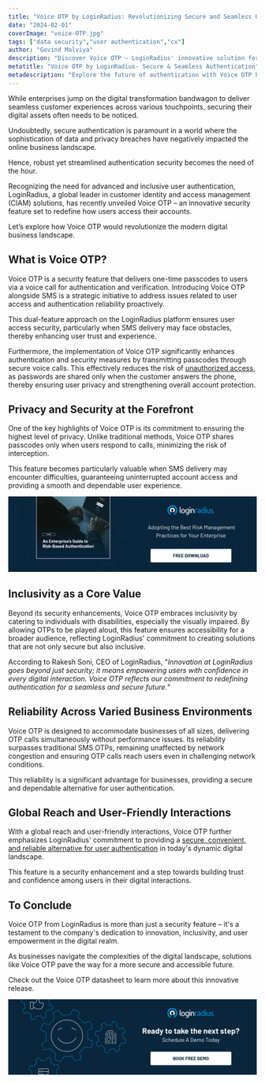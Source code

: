 ```yaml
---
title: "Voice OTP by LoginRadius: Revolutionizing Secure and Seamless User Authentication"
date: "2024-02-01"
coverImage: "voice-OTP.jpg"
tags: ["data security","user authentication","cx"]
author: "Govind Malviya"
description: "Discover Voice OTP – LoginRadius' innovative solution for secure and seamless user authentication. Explore how Voice OTP is reshaping the digital authentication landscape from strategic integration to inclusivity and global reach."
metatitle: "Voice OTP by LoginRadius- Secure & Seamless Authentication"
metadescription: "Explore the future of authentication with Voice OTP by LoginRadius. Enhance security, ensure reliability, & embrace inclusivity with this cutting-edge feature."
---
```

While enterprises jump on the digital transformation bandwagon to deliver seamless customer experiences across various touchpoints, securing their digital assets often needs to be noticed.

Undoubtedly, secure authentication is paramount in a world where the sophistication of data and privacy breaches have negatively impacted the online business landscape. 

Hence, robust yet streamlined authentication security becomes the need of the hour. 

Recognizing the need for advanced and inclusive user authentication, LoginRadius, a global leader in customer identity and access management (CIAM) solutions, has recently unveiled Voice OTP – an innovative security feature set to redefine how users access their accounts.

Let’s explore how Voice OTP would revolutionize the modern digital business landscape.

## What is Voice OTP? 

Voice OTP is a security feature that delivers one-time passcodes to users via a voice call for authentication and verification. Introducing Voice OTP alongside SMS is a strategic initiative to address issues related to user access and authentication reliability proactively. 

This dual-feature approach on the LoginRadius platform ensures user access security, particularly when SMS delivery may face obstacles, thereby enhancing user trust and experience. 

Furthermore, the implementation of Voice OTP significantly enhances authentication and security measures by transmitting passcodes through secure voice calls. This effectively reduces the risk of [unauthorized access](https://www.loginradius.com/blog/identity/authentication-vulnerabilities-security/), as passwords are shared only when the customer answers the phone, thereby ensuring user privacy and strengthening overall account protection.

## Privacy and Security at the Forefront

One of the key highlights of Voice OTP is its commitment to ensuring the highest level of privacy. Unlike traditional methods, Voice OTP shares passcodes only when users respond to calls, minimizing the risk of interception.

This feature becomes particularly valuable when SMS delivery may encounter difficulties, guaranteeing uninterrupted account access and providing a smooth and dependable user experience.

[![GD-to-RBA](GD-to-RBA.png)](https://www.loginradius.com/resource/an-enterprises-guide-to-risk-based-authentication/)

## Inclusivity as a Core Value

Beyond its security enhancements, Voice OTP embraces inclusivity by catering to individuals with disabilities, especially the visually impaired. By allowing OTPs to be played aloud, this feature ensures accessibility for a broader audience, reflecting LoginRadius' commitment to creating solutions that are not only secure but also inclusive.

According to Rakesh Soni, CEO of LoginRadius, "_Innovation at LoginRadius goes beyond just security; it means empowering users with confidence in every digital interaction. Voice OTP reflects our commitment to redefining authentication for a seamless and secure future._"

## Reliability Across Varied Business Environments

Voice OTP is designed to accommodate businesses of all sizes, delivering OTP calls simultaneously without performance issues. Its reliability surpasses traditional SMS OTPs, remaining unaffected by network congestion and ensuring OTP calls reach users even in challenging network conditions. 

This reliability is a significant advantage for businesses, providing a secure and dependable alternative for user authentication. 

## Global Reach and User-Friendly Interactions

With a global reach and user-friendly interactions, Voice OTP further emphasizes LoginRadius' commitment to providing a [secure, convenient, and reliable alternative for user authentication](https://www.loginradius.com/blog/identity/digital-privacy-best-practices/) in today's dynamic digital landscape. 

This feature is a security enhancement and a step towards building trust and confidence among users in their digital interactions.

## To Conclude

Voice OTP from LoginRadius is more than just a security feature – it's a testament to the company's dedication to innovation, inclusivity, and user empowerment in the digital realm. 

As businesses navigate the complexities of the digital landscape, solutions like Voice OTP pave the way for a more secure and accessible future.

Check out the Voice OTP datasheet to learn more about this innovative release.

[![book-a-free-demo-loginradius](../../assets/book-a-demo-loginradius.png)](https://www.loginradius.com/book-a-demo/)